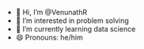 - 👋 Hi, I’m @VenunathR
- 👀 I’m interested in problem solving
- 🌱 I’m currently learning data science
- 😄 Pronouns: he/him


<!---
VenunathR/VenunathR is a ✨ special ✨ repository because its `README.md` (this file) appears on your GitHub profile.
You can click the Preview link to take a look at your changes.
--->

